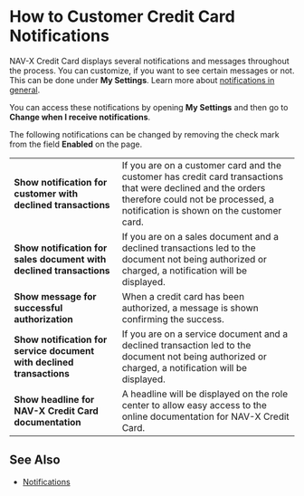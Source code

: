 # How to Customer Credit Card Notifications

NAV-X Credit Card displays several notifications and messages throughout the process. You can customize, if you want to see certain messages or not. This can be done under **My Settings**. Learn more about [notifications in general](https://docs.microsoft.com/en-us/dynamics365/business-central/ui-smart-notifications).

You can access these notifications by opening **My Settings** and then go to **Change when I receive notifications**.

The following notifications can be changed by removing the check mark from the field **Enabled** on the page.

|                                                                       |                                                                                   |
|-----------------------------------------------------------------------|-----------------------------------------------------------------------------------|
| **Show notification for customer with declined transactions**         | If you are on a customer card and the customer has credit card transactions that were declined and the orders therefore could not be processed, a notification is shown on the customer card. |
| **Show notification for sales document with declined transactions**   | If you are on a sales document and a declined transactions led to the document not being authorized or charged, a notification will be displayed. |
| **Show message for successful authorization**                         | When a credit card has been authorized, a message is shown confirming the success. |
| **Show notification for service document with declined transactions** | If you are on a service document and a declined transaction led to the document not being authorized or charged, a notification will be displayed. |
| **Show headline for NAV-X Credit Card documentation**                 | A headline will be displayed on the role center to allow easy access to the online documentation for NAV-X Credit Card. |

## See Also

- [Notifications](https://docs.microsoft.com/en-us/dynamics365/business-central/ui-smart-notifications)
